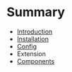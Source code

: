 # Summary

* [Introduction](README.md)
* [Installation](/installation.md)
* [Config](/config.md)
* Extension
 * [Components](/components.md)


